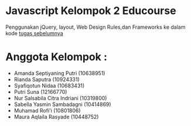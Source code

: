 # Javascript Kelompok 2 Educourse
Penggunakan jQuery, layout, Web Design Rules,dan Frameworks ke dalam kode [tugas sebelumnya](https://github.com/muhamadrofii/JQuery-kelompok-2-Educourse)



# Anggota Kelompok :

- Amanda Septiyaning Putri (10638951)
- Rianda Saputra (10924331)
- Syafiqotun Nidaa (10683431)
- Putri Suna (12166770)
- Nur Salsabila Citra Indriani (10319800)
- Sabella Yasmin Sambadagni (10414869)
- Muhamad Rofi'i (10801806)
- Maura Aqlaila Rasyade (10448752)
